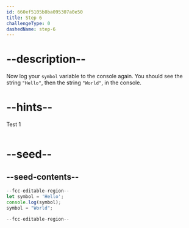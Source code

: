 ```yaml
---
id: 660ef5105b8ba095307a0e50
title: Step 6
challengeType: 0
dashedName: step-6
---
```


# --description--

Now log your `symbol` variable to the console again. You should see the string `"Hello"`, then the string `"World"`, in the console.

# --hints--

Test 1

```js

```

# --seed--

## --seed-contents--

```js
--fcc-editable-region--
let symbol = 'Hello';
console.log(symbol);
symbol = "World";

--fcc-editable-region--
```
